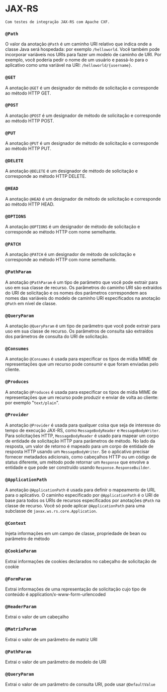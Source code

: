 # JAX-RS

    Com testes de integração JAX-RS com Apache CXF.

### `@Path`
O valor da anotação `@Path` é um caminho URI relativo que indica onde a classe Java será hospedada: por exemplo `/helloworld`. Você também pode incorporar variáveis ​​nos URIs para fazer um modelo de caminho de URI. Por exemplo, você poderia pedir o nome de um usuário e passá-lo para o aplicativo como uma variável na URI: `/helloworld/{username}`.

### `@GET`
A anotação `@GET` é um designador de método de solicitação e corresponde ao método HTTP GET.

### `@POST`
A anotação `@POST` é um designador de método de solicitação e corresponde ao método HTTP POST.

### `@PUT`
A anotação `@PUT` é um designador de método de solicitação e corresponde ao método HTTP PUT.

### `@DELETE`
A anotação `@DELETE` é um designador de método de solicitação e corresponde ao método HTTP DELETE.

### `@HEAD`
A anotação `@HEAD` é um designador de método de solicitação e corresponde ao método HTTP HEAD.

### `@OPTIONS`
A anotação `@OPTIONS` é um designador de método de solicitação e corresponde ao método HTTP com nome semelhante.

### `@PATCH`
A anotação `@PATCH` é um designador de método de solicitação e corresponde ao método HTTP com nome semelhante.

### `@PathParam`
A anotação `@PathParam` é um tipo de parâmetro que você pode extrair para uso em sua classe de recurso. Os parâmetros do caminho URI são extraídos do URI de solicitação e os nomes dos parâmetros correspondem aos nomes das variáveis ​​do modelo de caminho URI especificados na anotação `@Path` em nível de classe.

### `@QueryParam`
A anotação `@QueryParam` é um tipo de parâmetro que você pode extrair para uso em sua classe de recurso. Os parâmetros de consulta são extraídos dos parâmetros de consulta do URI de solicitação.

### `@Consumes`
A anotação `@Consumes` é usada para especificar os tipos de mídia MIME de representações que um recurso pode consumir e que foram enviadas pelo cliente.

### `@Produces`
A anotação `@Produces` é usada para especificar os tipos de mídia MIME de representações que um recurso pode produzir e enviar de volta ao cliente: por exemplo "`text/plain`".

### `@Provider`
A anotação `@Provider` é usada para qualquer coisa que seja de interesse do tempo de execução JAX-RS, como `MessageBodyReader` e `MessageBodyWriter`. Para solicitações HTTP, `MessageBodyReader` é usado para mapear um corpo de entidade de solicitação HTTP para parâmetros de método. No lado da resposta, um valor de retorno é mapeado para um corpo de entidade de resposta HTTP usando um `MessageBodyWriter`. Se o aplicativo precisar fornecer metadados adicionais, como cabeçalhos HTTP ou um código de status diferente, um método pode retornar um `Response` que envolve a entidade e que pode ser construído usando `Response.ResponseBuilder`.

### `@ApplicationPath`
A anotação `@ApplicationPath` é usada para definir o mapeamento de URL para o aplicativo. O caminho especificado por `@ApplicationPath` é o URI de base para todos os URIs de recursos especificados por anotações `@Path` na classe de recurso. Você só pode aplicar `@ApplicationPath` para uma subclasse de `javax.ws.rs.core.Application`.

### `@Context`
Injeta informações em um campo de classe, propriedade de bean ou parâmetro de método

### `@CookieParam`
Extrai informações de cookies declarados no cabeçalho de solicitação de cookie

### `@FormParam`
Extrai informações de uma representação de solicitação cujo tipo de conteúdo é application/x-www-form-urlencoded

### `@HeaderParam`
Extrai o valor de um cabeçalho

### `@MatrixParam`
Extrai o valor de um parâmetro de matriz URI

### `@PathParam`
Extrai o valor de um parâmetro de modelo de URI

### `@QueryParam`
Extrai o valor de um parâmetro de consulta URI, pode usar `@DefaultValue`